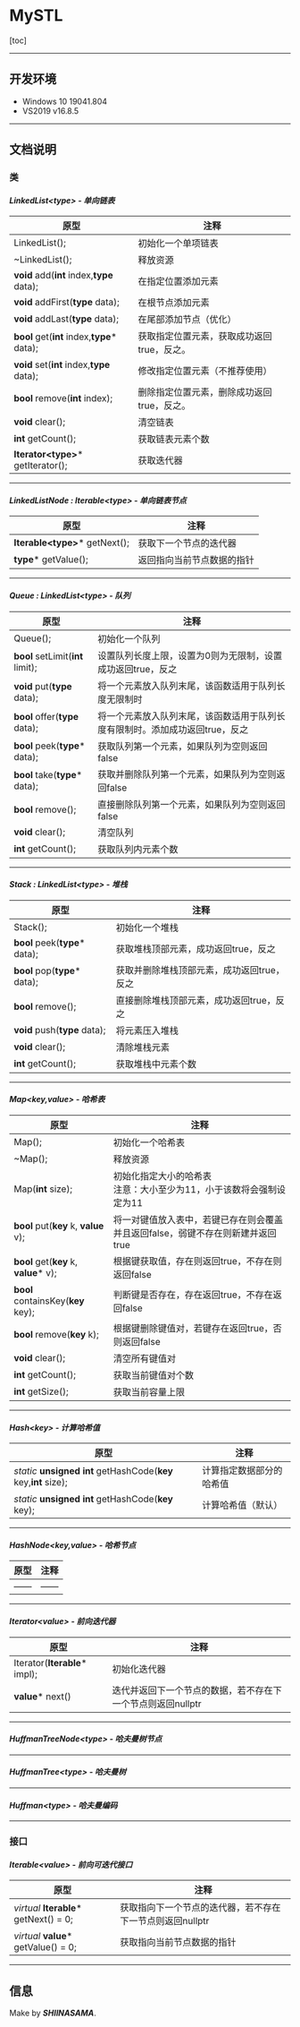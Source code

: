 # MySTL

[toc]



---

## 开发环境

- Windows 10 19041.804
- VS2019 v16.8.5

------

## 文档说明

### 类

#### *LinkedList&lt;type&gt; - 单向链表*

| 原型                                        | 注释                                       |
| ------------------------------------------- | ------------------------------------------ |
| LinkedList();                               | 初始化一个单项链表                         |
| ~LinkedList();                              | 释放资源                                   |
| **void** add(**int** index,**type** data);  | 在指定位置添加元素                         |
| **void** addFirst(**type** data);           | 在根节点添加元素                           |
| **void** addLast(**type** data);            | 在尾部添加节点（优化）                     |
| **bool** get(**int** index,**type*** data); | 获取指定位置元素，获取成功返回true，反之。 |
| **void** set(**int** index,**type** data);  | 修改指定位置元素（不推荐使用）             |
| **bool** remove(**int** index);             | 删除指定位置元素，删除成功返回true，反之。 |
| **void** clear();                           | 清空链表                                   |
| **int** getCount();                         | 获取链表元素个数                           |
| **Iterator&lt;type&gt;*** getIterator();    | 获取迭代器                                 |

------

#### *LinkedListNode : Iterable&lt;type&gt; - 单向链表节点*

| 原型                                 | 注释                       |
| ------------------------------------ | -------------------------- |
| **Iterable&lt;type&gt;*** getNext(); | 获取下一个节点的迭代器     |
| **type*** getValue();                | 返回指向当前节点数据的指针 |

------

#### *Queue : LinkedList&lt;type&gt; - 队列*

| 原型                              | 注释                                                         |
| --------------------------------- | ------------------------------------------------------------ |
| Queue();                          | 初始化一个队列                                               |
| **bool** setLimit(**int** limit); | 设置队列长度上限，设置为0则为无限制，设置成功返回true，反之  |
| **void** put(**type** data);      | 将一个元素放入队列末尾，该函数适用于队列长度无限制时         |
| **bool** offer(**type** data);    | 将一个元素放入队列末尾，该函数适用于队列长度有限制时。添加成功返回true，反之 |
| **bool** peek(**type*** data);    | 获取队列第一个元素，如果队列为空则返回false                  |
| **bool** take(**type*** data);    | 获取并删除队列第一个元素，如果队列为空则返回false            |
| **bool** remove();                | 直接删除队列第一个元素，如果队列为空则返回false              |
| **void** clear();                 | 清空队列                                                     |
| **int** getCount();               | 获取队列内元素个数                                           |

------

#### *Stack : LinkedList&lt;type&gt; - 堆栈*

| 原型                           | 注释                                       |
| ------------------------------ | ------------------------------------------ |
| Stack();                       | 初始化一个堆栈                             |
| **bool** peek(**type*** data); | 获取堆栈顶部元素，成功返回true，反之       |
| **bool** pop(**type*** data);  | 获取并删除堆栈顶部元素，成功返回true，反之 |
| **bool** remove();             | 直接删除堆栈顶部元素，成功返回true，反之   |
| **void** push(**type** data);  | 将元素压入堆栈                             |
| **void** clear();              | 清除堆栈元素                               |
| **int** getCount();            | 获取堆栈中元素个数                         |

-----

#### *Map&lt;key,value&gt;  - 哈希表*

| 原型                                   | 注释                                                         |
| -------------------------------------- | ------------------------------------------------------------ |
| Map();                                 | 初始化一个哈希表                                             |
| ~Map();                                | 释放资源                                                     |
| Map(**int** size);                     | 初始化指定大小的哈希表<br />注意：大小至少为11，小于该数将会强制设定为11 |
| **bool** put(**key** k, **value** v);  | 将一对键值放入表中，若键已存在则会覆盖并且返回false，弱键不存在则新建并返回true |
| **bool** get(**key** k, **value*** v); | 根据键获取值，存在则返回true，不存在则返回false              |
| **bool** containsKey(**key** key);     | 判断键是否存在，存在返回true，不存在返回false                |
| **bool** remove(**key** k);            | 根据键删除键值对，若键存在返回true，否则返回false            |
| **void** clear();                      | 清空所有键值对                                               |
| **int** getCount();                    | 获取当前键值对个数                                           |
| **int** getSize();                     | 获取当前容量上限                                             |

-----

#### *Hash&lt;key&gt; - 计算哈希值*

| 原型                                                         | 注释                     |
| ------------------------------------------------------------ | ------------------------ |
| *static* **unsigned int** getHashCode(**key** key,**int** size); | 计算指定数据部分的哈希值 |
| *static* **unsigned int** getHashCode(**key** key);          | 计算哈希值（默认）       |

-----

#### *HashNode&lt;key,value&gt; - 哈希节点*

| 原型 | 注释 |
| ---- | ---- |
| ——   | ——   |

------

#### *Iterator&lt;value&gt; - 前向迭代器*

| 原型                          | 注释                                                        |
| ----------------------------- | ----------------------------------------------------------- |
| Iterator(**Iterable*** impl); | 初始化迭代器                                                |
| **value*** next()             | 迭代并返回下一个节点的数据，若不存在下一个节点则返回nullptr |

-----

#### *HuffmanTreeNode&lt;type&gt; - 哈夫曼树节点*

-----

#### *HuffmanTree&lt;type&gt; - 哈夫曼树*

------

#### *Huffman&lt;type&gt; - 哈夫曼编码*

-----

### 接口

#### *Iterable&lt;value&gt; - 前向可迭代接口*

| 原型                                   | 注释                                                      |
| -------------------------------------- | --------------------------------------------------------- |
| *virtual* **Iterable*** getNext() = 0; | 获取指向下一个节点的迭代器，若不存在下一节点则返回nullptr |
| *virtual* **value*** getValue() = 0;   | 获取指向当前节点数据的指针                                |

-----

## 信息

Make by ***SHIINASAMA***.